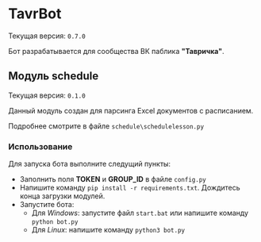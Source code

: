 # TavrBot
Текущая версия: `0.7.0`

Бот разрабатывается для сообщества ВК паблика **"Тавричка"**.

## Модуль schedule
Текущая версия: `0.1.0`

Данный модуль создан для парсинга Excel документов с расписанием.

Подробнее смотрите в файле `schedule\schedulelesson.py`


### Использование
Для запуска бота выполните следущий пункты:

- Заполнить поля **TOKEN** и **GROUP_ID** в файле `config.py`
- Напишите команду `pip install -r requirements.txt`. Дождитесь конца загрузки модулей.
- Запустите бота:
  - Для *Windows*: запустите файл `start.bat` или напишите команду `python bot.py`
  - Для *Linux*: напишите команду `python3 bot.py` 
